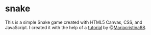 # snake

This is a simple Snake game created with HTML5 Canvas, CSS, and JavaScript. I created it with the help of a [tutorial](http://www.competa.com/blog/how-to-build-a-snake-game-using-javascript-and-html5-canvas/) by @[Mariacristina88](https://github.com/Mariacristina88).